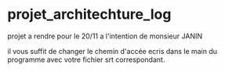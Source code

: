 # projet_architechture_log
projet a rendre pour le 20/11 a l'intention de monsieur JANIN

il vous suffit de changer le chemin d'accée ecris dans le main du programme avec votre fichier srt correspondant.
